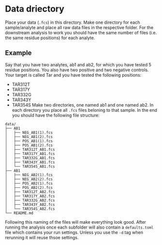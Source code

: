 # Data driectory
Place your data (`.fcs`) in this directory. Make one directory for each sample/analyte and place all raw data files in the respective folder. For the downstream analysis to work you should have the same number of files (i.e. the same residue positions) for each analyte.

## Example
Say that you have two analytes, ab1 and ab2, for which you have tested 5 residue positions. You also have two positive and two negative controls. Your target is called Tar and you have tested the following positions:
- TAR312T
- TAR317Y
- TAR332G
- TAR343Y
- TAR354S
Make two directories, one named ab1 and one named ab2. In each directory you place all `.fcs` files beloning to that sample. In the end you should have the following file structure:
```
data/
├── AB1
│   ├── NEG_AB1(1).fcs
│   ├── NEG_AB1(2).fcs
│   ├── POS_AB1(1).fcs
│   ├── POS_AB1(2).fcs
│   ├── TAR312T_AB1.fcs
│   ├── TAR317Y_AB1.fcs
│   ├── TAR332G_AB1.fcs
│   ├── TAR343Y_AB1.fcs
│   └── TAR354S_AB1.fcs
├── AB1
│   ├── NEG_AB2(1).fcs
│   ├── NEG_AB2(2).fcs
│   ├── POS_AB2(1).fcs
│   ├── POS_AB2(2).fcs
│   ├── TAR312T_AB2.fcs
│   ├── TAR317Y_AB2.fcs
│   ├── TAR332G_AB2.fcs
│   ├── TAR343Y_AB2.fcs
│   └── TAR354S_AB2.fcs
└── README.md
```

Following this naming of the files will make everything look good. After running the analysis once each subfolder will also contain a `defaults.toml` file which contains your run settings. Unless you use the `-d` tag when rerunning it will reuse thsoe settings. 